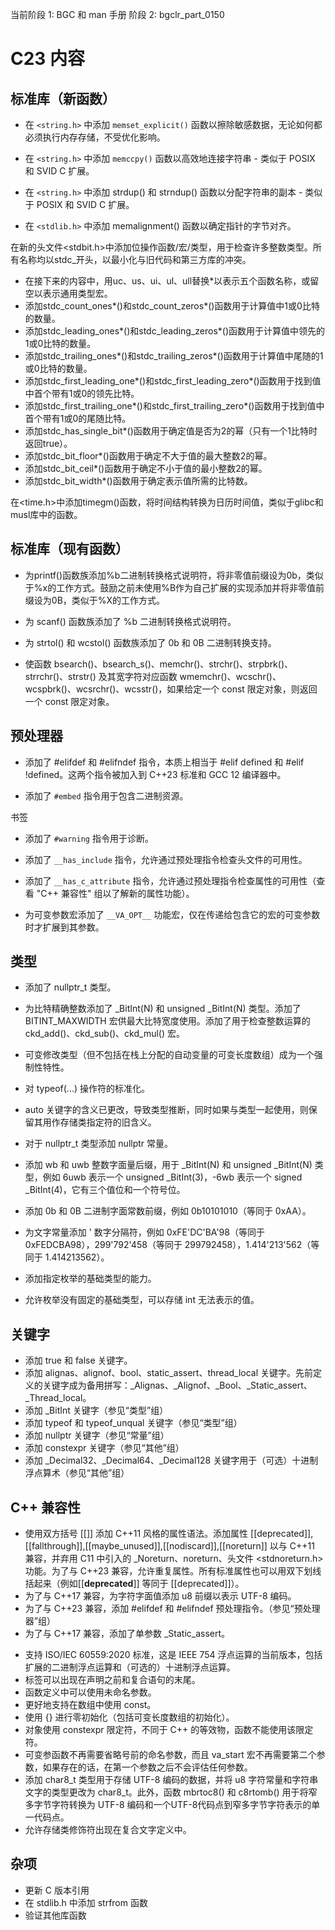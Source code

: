 当前阶段 1: BGC 和 man 手册
阶段 2: bgclr_part_0150

# C23 内容

## 标准库（新函数）

* 在 `<string.h>` 中添加 `memset_explicit()` 函数以擦除敏感数据，无论如何都必须执行内存存储，不受优化影响。

* 在 `<string.h>` 中添加 `memccpy()` 函数以高效地连接字符串 - 类似于 POSIX 和 SVID C 扩展。

* 在 `<string.h>` 中添加 strdup() 和 strndup() 函数以分配字符串的副本 - 类似于 POSIX 和 SVID C 扩展。

* 在 `<stdlib.h>` 中添加 memalignment() 函数以确定指针的字节对齐。

在新的头文件<stdbit.h>中添加位操作函数/宏/类型，用于检查许多整数类型。所有名称均以stdc_开头，以最小化与旧代码和第三方库的冲突。

- 在接下来的内容中，用uc、us、ui、ul、ull替换*以表示五个函数名称，或留空以表示通用类型宏。
- 添加stdc_count_ones*()和stdc_count_zeros*()函数用于计算值中1或0比特的数量。
- 添加stdc_leading_ones*()和stdc_leading_zeros*()函数用于计算值中领先的1或0比特的数量。
- 添加stdc_trailing_ones*()和stdc_trailing_zeros*()函数用于计算值中尾随的1或0比特的数量。
- 添加stdc_first_leading_one*()和stdc_first_leading_zero*()函数用于找到值中首个带有1或0的领先比特。
- 添加stdc_first_trailing_one*()和stdc_first_trailing_zero*()函数用于找到值中首个带有1或0的尾随比特。
- 添加stdc_has_single_bit*()函数用于确定值是否为2的幂（只有一个1比特时返回true）。
- 添加stdc_bit_floor*()函数用于确定不大于值的最大整数2的幂。
- 添加stdc_bit_ceil*()函数用于确定不小于值的最小整数2的幂。
- 添加stdc_bit_width*()函数用于确定表示值所需的比特数。

在<time.h>中添加timegm()函数，将时间结构转换为日历时间值，类似于glibc和musl库中的函数。

## 标准库（现有函数）

- 为printf()函数族添加%b二进制转换格式说明符，将非零值前缀设为0b，类似于%x的工作方式。鼓励之前未使用%B作为自己扩展的实现添加并将非零值前缀设为0B，类似于%X的工作方式。

* 为 scanf() 函数族添加了 %b 二进制转换格式说明符。

* 为 strtol() 和 wcstol() 函数族添加了 0b 和 0B 二进制转换支持。

* 使函数 bsearch()、bsearch_s()、memchr()、strchr()、strpbrk()、strrchr()、strstr() 及其宽字符对应函数 wmemchr()、wcschr()、wcspbrk()、wcsrchr()、wcsstr()，如果给定一个 const 限定对象，则返回一个 const 限定对象。

## 预处理器

* 添加了 #elifdef 和 #elifndef 指令，本质上相当于 #elif defined 和 #elif !defined。这两个指令被加入到 C++23 标准和 GCC 12 编译器中。

* 添加了 `#embed` 指令用于包含二进制资源。

书签

* 添加了 `#warning` 指令用于诊断。

* 添加了 `__has_include` 指令，允许通过预处理指令检查头文件的可用性。

* 添加了 `__has_c_attribute` 指令，允许通过预处理指令检查属性的可用性（查看 "C++ 兼容性" 组以了解新的属性功能）。

* 为可变参数宏添加了 `__VA_OPT__` 功能宏，仅在传递给包含它的宏的可变参数时才扩展到其参数。

## 类型

* 添加了 nullptr_t 类型。

* 为比特精确整数添加了 _BitInt(N) 和 unsigned _BitInt(N) 类型。添加了 BITINT_MAXWIDTH 宏供最大比特宽度使用。添加了用于检查整数运算的 ckd_add()、ckd_sub()、ckd_mul() 宏。

* 可变修改类型（但不包括在栈上分配的自动变量的可变长度数组）成为一个强制性特性。

* 对 typeof(...) 操作符的标准化。

* auto 关键字的含义已更改，导致类型推断，同时如果与类型一起使用，则保留其用作存储类指定符的旧含义。

* 对于 nullptr_t 类型添加 nullptr 常量。
* 添加 wb 和 uwb 整数字面量后缀，用于 _BitInt(N) 和 unsigned _BitInt(N) 类型，例如 6uwb 表示一个 unsigned _BitInt(3)，-6wb 表示一个 signed _BitInt(4)，它有三个值位和一个符号位。
* 添加 0b 和 0B 二进制字面常数前缀，例如 0b10101010（等同于 0xAA）。
* 为文字常量添加 ' 数字分隔符，例如 0xFE'DC'BA'98（等同于 0xFEDCBA98），299'792'458（等同于 299792458），1.414'213'562（等同于 1.414213562）。
* 添加指定枚举的基础类型的能力。
* 允许枚举没有固定的基础类型，可以存储 int 无法表示的值。

## 关键字

* 添加 true 和 false 关键字。
* 添加 alignas、alignof、bool、static_assert、thread_local 关键字。先前定义的关键字成为备用拼写：_Alignas、_Alignof、_Bool、_Static_assert、_Thread_local。
* 添加 _BitInt 关键字（参见“类型”组）
* 添加 typeof 和 typeof_unqual 关键字（参见“类型”组）
* 添加 nullptr 关键字（参见“常量”组）
* 添加 constexpr 关键字（参见“其他”组）
* 添加 _Decimal32、_Decimal64、_Decimal128 关键字用于（可选）十进制浮点算术（参见“其他”组）

## C++ 兼容性

* 使用双方括号 [[]] 添加 C++11 风格的属性语法。添加属性 [[deprecated]],[[fallthrough]],[[maybe_unused]],[[nodiscard]],[[noreturn]] 以与 C++11 兼容，并弃用 C11 中引入的 _Noreturn、noreturn、头文件 <stdnoreturn.h> 功能。为了与 C++23 兼容，允许重复属性。所有标准属性也可以用双下划线括起来（例如[[__deprecated__]] 等同于 [[deprecated]]）。
* 为了与 C++17 兼容，为字符字面值添加 u8 前缀以表示 UTF-8 编码。
* 为了与 C++23 兼容，添加 #elifdef 和 #elifndef 预处理指令。（参见“预处理器”组）
* 为了与 C++17 兼容，添加了单参数 _Static_assert。

- 支持 ISO/IEC 60559:2020 标准，这是 IEEE 754 浮点运算的当前版本，包括扩展的二进制浮点运算和（可选的）十进制浮点运算。
- 标签可以出现在声明之前和复合语句的末尾。
- 函数定义中可以使用未命名参数。
- 更好地支持在数组中使用 const。
- 使用 {} 进行零初始化（包括可变长度数组的初始化）。
- 对象使用 constexpr 限定符，不同于 C++ 的等效物，函数不能使用该限定符。
- 可变参函数不再需要省略号前的命名参数，而且 va_start 宏不再需要第二个参数，如果存在的话，在第一个参数之后不会评估任何参数。
- 添加 char8_t 类型用于存储 UTF-8 编码的数据，并将 u8 字符常量和字符串文字的类型更改为 char8_t。此外，函数 mbrtoc8() 和 c8rtomb() 用于将窄多字节字符转换为 UTF-8 编码和一个UTF-8代码点到窄多字节字符表示的单一代码点。
- 允许存储类修饰符出现在复合文字定义中。 

## 杂项

- 更新 C 版本引用
- 在 stdlib.h 中添加 strfrom 函数
- 验证其他库函数